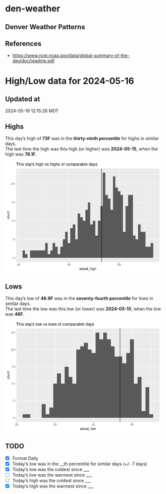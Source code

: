 

# den-weather

## Denver Weather Patterns

## References

- <https://www.ncei.noaa.gov/data/global-summary-of-the-day/doc/readme.pdf>

# High/Low data for 2024-05-16

## Updated at

2024-05-19 12:15:26 MDT

## Highs

This day’s high of **73F** was in the **thirty-ninth percentile** for
highs in similar days.  
The last time the high was this high (or higher) was **2024-05-15**,
when the high was **78.1F**.

![](readme_files/figure-commonmark/unnamed-chunk-4-1.png)

## Lows

This day’s low of **46.9F** was in the **seventy-fourth percentile** for
lows in similar days.  
The last time the low was this low (or lower) was **2024-05-15**, when
the low was **46F**.

![](readme_files/figure-commonmark/unnamed-chunk-6-1.png)

## TODO

- [x] Format Daily
- [x] Today’s low was in the \_\_th percentile for similar days (+/- 7
  days)
- [x] Today’s low was the coldest since \_\_\_
- [ ] Today’s low was the warmest since \_\_\_
- [ ] Today’s high was the coldest since \_\_\_
- [x] Today’s high was the warmest since \_\_\_

